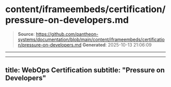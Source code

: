# content/iframeembeds/certification/pressure-on-developers.md

> **Source**: https://github.com/pantheon-systems/documentation/blob/main/content/iframeembeds/certification/pressure-on-developers.md
> **Generated**: 2025-10-13 21:06:09

---

---
title: WebOps Certification
subtitle: "Pressure on Developers"
---

<Partial file="certification-guide/pressure-on-developers.md" />
